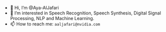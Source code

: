 - 👋 Hi, I’m @Aya-AlJafari
- 👀 I’m interested in Speech Recognition, Speech Synthesis, Digital Signal Processing, NLP and Machine Learning.
- 📫 How to reach me: `aaljafari@nvidia.com`

<!---
Aya-AlJafari/Aya-AlJafari is a ✨ special ✨ repository because its `README.md` (this file) appears on your GitHub profile.
You can click the Preview link to take a look at your changes.
--->
